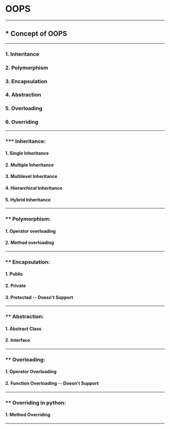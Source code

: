 # OOPS

--------------------------
## * Concept of OOPS
--------------------------
### 1. Inheritance
### 2. Polymorphism
### 3. Encapsulation
### 4. Abstraction
### 5. Overloading
### 6. Overriding
--------------------------

### *** Inheritance: 

#### 1. Single Inheritance
#### 2. Multiple Inheritance
#### 3. Multilevel Inheritance
#### 4. Hierarchical Inheritance
#### 5. Hybrid Inheritance

--------------------------

### ** Polymorphism:

#### 1. Operator overloading
#### 2. Method overloading

--------------------------

### ** Encapsulation:

#### 1. Public
#### 2. Private
#### 3. Protected -- Doesn't Support 

--------------------------

### ** Abstraction:

#### 1. Abstract Class
#### 2. Interface

--------------------------

### ** Overloading:

#### 1. Operator Overloading
#### 2. Function Overloading -- Doesn't Support 

--------------------------

### ** Overriding in python:

#### 1. Method Overriding

--------------------------